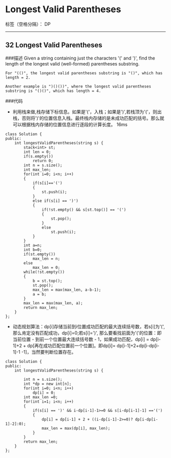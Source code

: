 # Longest Valid Parentheses 

标签（空格分隔）： DP

---

## 32 Longest Valid Parentheses 
###描述
    Given a string containing just the characters '(' and ')', find the length of the longest valid (well-formed) parentheses substring.

    For "(()", the longest valid parentheses substring is "()", which has length = 2.

    Another example is ")()())", where the longest valid parentheses substring is "()()", which has length = 4.
###代码
* 利用栈来做,栈存储下标信息。如果是'('，入栈；如果是')',若栈顶为'('，则出栈，否则将')'的位置信息入栈。最终栈内存储的是未成功匹配的括号。那么就可以根据栈内存储的位置信息进行逐段的计算长度。 16ms
```
class Solution {
public:
    int longestValidParentheses(string s) {
        stack<int> st;
        int len = 0;
        if(s.empty())
            return 0;
        int n = s.size();
        int max_len;
        for(int i=0; i<n; i++)
        {
            if(s[i]=='(')
            {
                st.push(i);
            }
            else if(s[i] == ')')
            {
                if(!st.empty() && s[st.top()] == '(')
                {
                    st.pop();
                }
                else
                    st.push(i);
            }
        }
        int a=n;
        int b=0;
        if(st.empty())
            max_len = n;
        else 
            max_len = 0;
        while(!st.empty())
        {
            b = st.top();
            st.pop();
            max_len = max(max_len, a-b-1);
            a = b;
        }
        max_len = max(max_len, a);
        return max_len;
    }
};
```
* 动态规划算法：dp[i]存储当前到i位置成功匹配的最大连续括号数，若s[i]为'(',那么肯定没有匹配成功，dp[i]=0;若s[i]=')', 那么要看找前面为'('的位置：即当前位置 - 到前一个位置最大连续括号数 - 1，如果成功匹配，dp[i] = dp[i-1]+2 + dp[再在成功匹配位置前一个位置]。即dp[i]= dp[i-1]+2+dp[i-dp[i-1]-1 -1]，当然要判断位置存在。
```
class Solution {
public:
    int longestValidParentheses(string s) {
        
        int n = s.size();
        int *dp = new int[n];
        for(int i=0; i<n; i++)
            dp[i] = 0;
        int max_len =0;
        for(int i=1; i<n; i++)
        {
            if(s[i] == ')' && i-dp[i-1]-1>=0 && s[i-dp[i-1]-1] =='(')
            {
                dp[i] = dp[i-1] + 2 + ((i-dp[i-1]-2>=0)? dp[i-dp[i-1]-2]:0);
                max_len = max(dp[i], max_len);
            }
        }
        return max_len;
    }
};
```